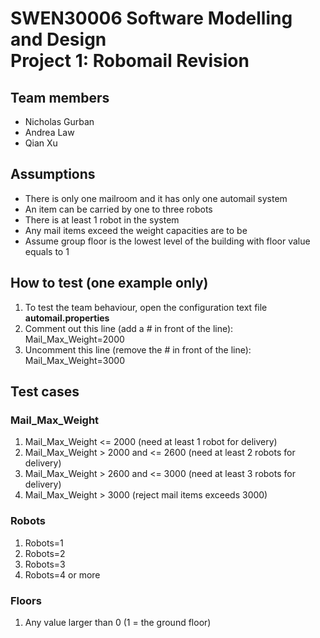 SWEN30006 Software Modelling and Design  
Project 1: Robomail Revision
=============


## Team members
- Nicholas Gurban
- Andrea Law
- Qian Xu

## Assumptions
- There is only one mailroom and it has only one automail system
- An item can be carried by one to three robots
- There is at least 1 robot in the system
- Any mail items exceed the weight capacities are to be 
- Assume group floor is the lowest level of the building with floor value equals to 1

## How to test (one example only)
1. To test the team behaviour, open the configuration text file **automail.properties**
2. Comment out this line (add a # in front of the line):  
      Mail_Max_Weight=2000
3. Uncomment this line (remove the # in front of the line):  
      Mail_Max_Weight=3000

## Test cases
### Mail_Max_Weight
1. Mail_Max_Weight <= 2000 (need at least 1 robot for delivery)
2. Mail_Max_Weight >  2000 and <= 2600 (need at least 2 robots for delivery)
3. Mail_Max_Weight >  2600 and <= 3000 (need at least 3 robots for delivery)
4. Mail_Max_Weight >  3000 (reject mail items exceeds 3000)

### Robots
1. Robots=1
2. Robots=2
3. Robots=3
4. Robots=4 or more

### Floors
1. Any value larger than 0 (1 = the ground floor)

